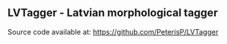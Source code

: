 ## LVTagger - Latvian morphological tagger

Source code available at: https://github.com/PeterisP/LVTagger
